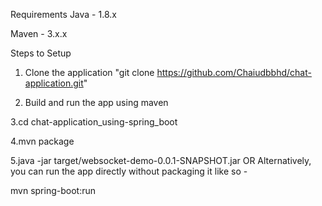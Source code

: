 Requirements
Java - 1.8.x

Maven - 3.x.x

Steps to Setup
1. Clone the application "git clone https://github.com/Chaiudbbhd/chat-application.git"
 
2. Build and run the app using maven

3.cd chat-application_using-spring_boot

4.mvn package

5.java -jar target/websocket-demo-0.0.1-SNAPSHOT.jar
                       OR
Alternatively, you can run the app directly without packaging it like so -

mvn spring-boot:run
